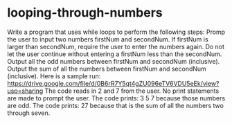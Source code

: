 # looping-through-numbers
Write a program that uses while loops to perform the following steps:  Promp the user to input two numbers firstNum and secondNum.  If firstNum is larger than secondNum, require the user to enter the numbers again.  Do not let the user continue without entering a firstNum less than the secondNum.  Output all the odd numbers between firstNum and secondNum (inclusive).  Output the sum of all the numbers between firstNum and secondNum (inclusive).  Here is a sample run:  https://drive.google.com/file/d/0B6rR7Y5qt4gZU096eTV6VDU5eEk/view?usp=sharing     The code reads in 2 and 7 from the user.  No print statements are made to prompt the user.  The code prints:  3 5 7  because those numbers are odd.  The code prints:  27  because that is the sum of all the numbers two through seven.
